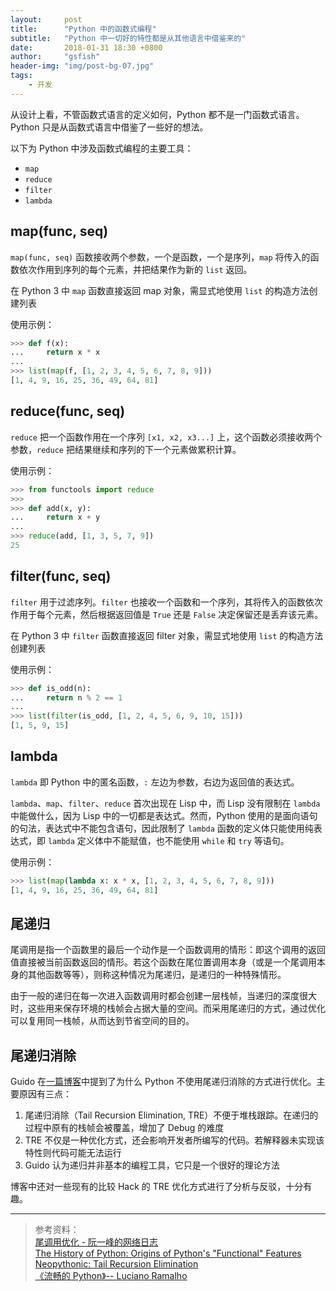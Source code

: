 ```yaml
---
layout:     post
title:      "Python 中的函数式编程"
subtitle:   "Python 中一切好的特性都是从其他语言中借鉴来的"
date:       2018-01-31 18:30 +0800
author:     "gsfish"
header-img: "img/post-bg-07.jpg"
tags:
    - 开发
---
```


从设计上看，不管函数式语言的定义如何，Python 都不是一门函数式语言。Python 只是从函数式语言中借鉴了一些好的想法。

以下为 Python 中涉及函数式编程的主要工具：

* `map`
* `reduce`
* `filter`
* `lambda`

## map(func, seq)

`map(func, seq)` 函数接收两个参数，一个是函数，一个是序列，`map` 将传入的函数依次作用到序列的每个元素，并把结果作为新的 `list` 返回。

在 Python 3 中 `map` 函数直接返回 map 对象，需显式地使用 `list` 的构造方法创建列表

使用示例：

```python
>>> def f(x):
...     return x * x
...
>>> list(map(f, [1, 2, 3, 4, 5, 6, 7, 8, 9]))
[1, 4, 9, 16, 25, 36, 49, 64, 81]
```

## reduce(func, seq)

`reduce` 把一个函数作用在一个序列 `[x1, x2, x3...]` 上，这个函数必须接收两个参数，`reduce` 把结果继续和序列的下一个元素做累积计算。

使用示例：

```python
>>> from functools import reduce
>>>
>>> def add(x, y):
...     return x + y
...
>>> reduce(add, [1, 3, 5, 7, 9])
25
```

## filter(func, seq)

`filter` 用于过滤序列。`filter` 也接收一个函数和一个序列，其将传入的函数依次作用于每个元素，然后根据返回值是 `True` 还是 `False` 决定保留还是丢弃该元素。

在 Python 3 中 `filter` 函数直接返回 filter 对象，需显式地使用 `list` 的构造方法创建列表

使用示例：

```python
>>> def is_odd(n):
...     return n % 2 == 1
... 
>>> list(filter(is_odd, [1, 2, 4, 5, 6, 9, 10, 15]))
[1, 5, 9, 15]
```

## lambda

`lambda` 即 Python 中的匿名函数，`:` 左边为参数，右边为返回值的表达式。

`lambda`、`map`、`filter`、`reduce` 首次出现在 Lisp 中，而 Lisp 没有限制在 `lambda` 中能做什么，因为 Lisp 中的一切都是表达式。然而，Python 使用的是面向语句的句法，表达式中不能包含语句，因此限制了 `lambda` 函数的定义体只能使用纯表达式，即 `lambda` 定义体中不能赋值，也不能使用 `while` 和 `try` 等语句。

使用示例：

```python
>>> list(map(lambda x: x * x, [1, 2, 3, 4, 5, 6, 7, 8, 9]))
[1, 4, 9, 16, 25, 36, 49, 64, 81]
```

## 尾递归

尾调用是指一个函数里的最后一个动作是一个函数调用的情形：即这个调用的返回值直接被当前函数返回的情形。若这个函数在尾位置调用本身（或是一个尾调用本身的其他函数等等），则称这种情况为尾递归，是递归的一种特殊情形。

由于一般的递归在每一次进入函数调用时都会创建一层栈帧，当递归的深度很大时，这些用来保存环境的栈帧会占据大量的空间。而采用尾递归的方式，通过优化可以复用同一栈帧，从而达到节省空间的目的。

## 尾递归消除

Guido 在[一篇博客](https://neopythonic.blogspot.com/2009/04/tail-recursion-elimination.html)中提到了为什么 Python 不使用尾递归消除的方式进行优化。主要原因有三点：

1. 尾递归消除（Tail Recursion Elimination, TRE）不便于堆栈跟踪。在递归的过程中原有的栈帧会被覆盖，增加了 Debug 的难度
2. TRE 不仅是一种优化方式，还会影响开发者所编写的代码。若解释器未实现该特性则代码可能无法运行
3. Guido 认为递归并非基本的编程工具，它只是一个很好的理论方法

博客中还对一些现有的比较 Hack 的 TRE 优化方式进行了分析与反驳，十分有趣。


---

> 参考资料：  
> [尾调用优化 - 阮一峰的网络日志](http://www.ruanyifeng.com/blog/2015/04/tail-call.html)  
> [The History of Python: Origins of Python's "Functional" Features](https://python-history.blogspot.com/2009/04/origins-of-pythons-functional-features.html)  
> [Neopythonic: Tail Recursion Elimination](https://neopythonic.blogspot.com/2009/04/tail-recursion-elimination.html)  
> [《流畅的 Python》-- Luciano Ramalho](https://www.amazon.cn/dp/B072HMKKPG)  
